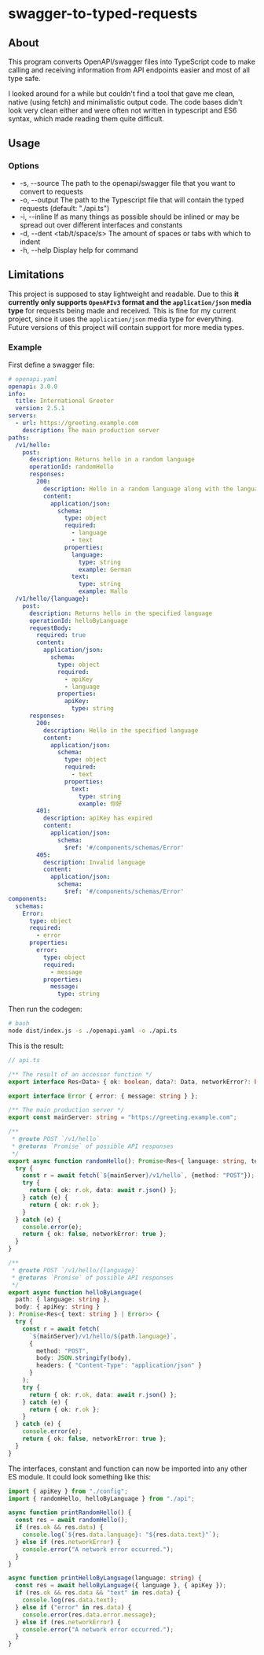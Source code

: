 # swagger-to-typed-requests

## About

This program converts OpenAPI/swagger files into TypeScript code to make calling and receiving information from API endpoints easier and most of all type safe.

I looked around for a while but couldn't find a tool that gave me clean, native (using fetch) and minimalistic output code. The code bases didn't look very clean either and were often not written in typescript and ES6 syntax, which made reading them quite difficult.

## Usage

### Options

- -s, --source <path-to-openapi-file>  The path to the openapi/swagger file that you want to convert to requests
- -o, --output <path-to-api-file>      The path to the Typescript file that will contain the typed requests (default: "./api.ts")
- -i, --inline                         If as many things as possible should be inlined or may be spread out over different interfaces and constants
- -d, --dent <indent> <tab/t/space/s>  The amount of spaces or tabs with which to indent
- -h, --help                           Display help for command

## Limitations

This project is supposed to stay lightweight and readable. Due to this **it currently only supports `OpenAPIv3` format and the `application/json` media type** for requests being made and received. This is fine for my current project, since it uses the `application/json` media type for everything. Future versions of this project will contain support for more media types.

### Example

First define a swagger file:

```yaml
# openapi.yaml
openapi: 3.0.0
info:
  title: International Greeter
  version: 2.5.1
servers:
  - url: https://greeting.example.com
    description: The main production server
paths:
  /v1/hello:
    post:
      description: Returns hello in a random language
      operationId: randomHello
      responses:
        200:
          description: Hello in a random language along with the language
          content:
            application/json:
              schema:
                type: object
                required:
                  - language
                  - text
                properties:
                  language:
                    type: string
                    example: German
                  text:
                    type: string
                    example: Hallo
  /v1/hello/{language}:
    post:
      description: Returns hello in the specified language
      operationId: helloByLanguage
      requestBody:
        required: true
        content:
          application/json:
            schema:
              type: object
              required:
                - apiKey
                - language
              properties:
                apiKey:
                  type: string
      responses:
        200:
          description: Hello in the specified language
          content:
            application/json:
              schema:
                type: object
                required:
                  - text
                properties:
                  text:
                    type: string
                    example: 你好
        401:
          description: apiKey has expired
          content:
            application/json:
              schema:
                $ref: '#/components/schemas/Error'
        405:
          description: Invalid language
          content:
            application/json:
              schema:
                $ref: '#/components/schemas/Error'
components:
  schemas:
    Error:
      type: object
      required:
        - error
      properties:
        error:
          type: object
          required:
            - message
          properties:
            message:
              type: string
```

Then run the codegen:

```bash
# bash
node dist/index.js -s ./openapi.yaml -o ./api.ts
```

This is the result:

```typescript
// api.ts

/** The result of an accessor function */
export interface Res<Data> { ok: boolean, data?: Data, networkError?: boolean };

export interface Error { error: { message: string } };

/** The main production server */
export const mainServer: string = "https://greeting.example.com";

/**
 * @route POST `/v1/hello`
 * @returns `Promise` of possible API responses
 */
export async function randomHello(): Promise<Res<{ language: string, text: string }>> {
  try {
    const r = await fetch(`${mainServer}/v1/hello`, {method: "POST"});
    try {
      return { ok: r.ok, data: await r.json() };
    } catch (e) {
      return { ok: r.ok };
    }
  } catch (e) {
    console.error(e);
    return { ok: false, networkError: true };
  }
}

/**
 * @route POST `/v1/hello/{language}`
 * @returns `Promise` of possible API responses
 */
export async function helloByLanguage(
  path: { language: string },
  body: { apiKey: string }
): Promise<Res<{ text: string } | Error>> {
  try {
    const r = await fetch(
      `${mainServer}/v1/hello/${path.language}`,
      {
        method: "POST",
        body: JSON.stringify(body),
        headers: { "Content-Type": "application/json" }
      }
    );
    try {
      return { ok: r.ok, data: await r.json() };
    } catch (e) {
      return { ok: r.ok };
    }
  } catch (e) {
    console.error(e);
    return { ok: false, networkError: true };
  }
}
```

The interfaces, constant and function can now be imported into any other ES module. It could look something like this:

```typescript
import { apiKey } from "./config";
import { randomHello, helloByLanguage } from "./api";

async function printRandomHello() {
  const res = await randomHello();
  if (res.ok && res.data) {
    console.log(`${res.data.language}: "${res.data.text}"`);
  } else if (res.networkError) {
    console.error("A network error occurred.");
  }
}

async function printHelloByLanguage(language: string) {
  const res = await helloByLanguage({ language }, { apiKey });
  if (res.ok && res.data && "text" in res.data) {
    console.log(res.data.text);
  } else if ("error" in res.data) {
    console.error(res.data.error.message);
  } else if (res.networkError) {
    console.error("A network error occurred.");
  }
}
```
